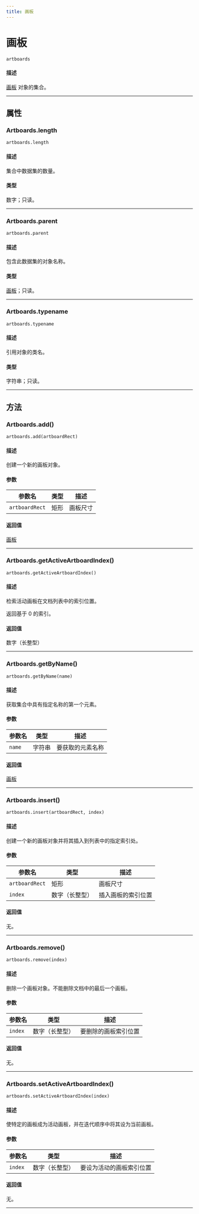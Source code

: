 ```yaml
---
title: 画板
---
```

# 画板

`artboards`

#### 描述

[画板](.././Artboard) 对象的集合。

---

## 属性

### Artboards.length

`artboards.length`

#### 描述

集合中数据集的数量。

#### 类型

数字；只读。

---

### Artboards.parent

`artboards.parent`

#### 描述

包含此数据集的对象名称。

#### 类型

[画板](.././Artboard)；只读。

---

### Artboards.typename

`artboards.typename`

#### 描述

引用对象的类名。

#### 类型

字符串；只读。

---

## 方法

### Artboards.add()

`artboards.add(artboardRect)`

#### 描述

创建一个新的画板对象。

#### 参数

|   参数名    | 类型 |     描述     |
| ----------- | ---- | ------------ |
| `artboardRect` | 矩形 | 画板尺寸 |

#### 返回值

[画板](.././Artboard)

---

### Artboards.getActiveArtboardIndex()

`artboards.getActiveArtboardIndex()`

#### 描述

检索活动画板在文档列表中的索引位置。

返回基于 0 的索引。

#### 返回值

数字（长整型）

---

### Artboards.getByName()

`artboards.getByName(name)`

#### 描述

获取集合中具有指定名称的第一个元素。

#### 参数

| 参数名 |  类型  |       描述       |
| ------ | ------ | ---------------- |
| `name` | 字符串 | 要获取的元素名称 |

#### 返回值

[画板](.././Artboard)

---

### Artboards.insert()

`artboards.insert(artboardRect, index)`

#### 描述

创建一个新的画板对象并将其插入到列表中的指定索引处。

#### 参数

|   参数名    |     类型     |   描述   |
| ----------- | ------------ | -------------------- |
| `artboardRect` | 矩形   | 画板尺寸       |
| `index`     | 数字（长整型） | 插入画板的索引位置   |

#### 返回值

无。

---

### Artboards.remove()

`artboards.remove(index)`

#### 描述

删除一个画板对象。不能删除文档中的最后一个画板。

#### 参数

| 参数名 |     类型     |   描述   |
| ------ | ------------ | -------------------- |
| `index` | 数字（长整型） | 要删除的画板索引位置 |

#### 返回值

无。

---

### Artboards.setActiveArtboardIndex()

`artboards.setActiveArtboardIndex(index)`

#### 描述

使特定的画板成为活动画板，并在迭代顺序中将其设为当前画板。

#### 参数

| 参数名 |     类型     |     描述     |
| ------ | ------------ | ------------------------ |
| `index` | 数字（长整型） | 要设为活动的画板索引位置 |

#### 返回值

无。

---
